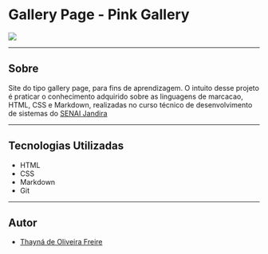 # Gallery Page - Pink Gallery

![](./img/Captura%20de%20Tela%202024-09-04%20às%2015.54.31.png)

---

## Sobre
Site do tipo gallery page, para fins de aprendizagem.
O intuito desse projeto é praticar o conhecimento adquirido sobre as linguagens de marcacao, HTML, CSS e Markdown, realizadas no curso técnico de desenvolvimento de sistemas do [SENAI Jandira](https://sp.senai.br/unidade/jandira/)

---

## Tecnologias Utilizadas
- HTML
- CSS
- Markdown
- Git

---

## Autor
- [Thayná de Oliveira Freire](https://www.linkedin.com/in/thayn%C3%A1-freire-863696297/)
